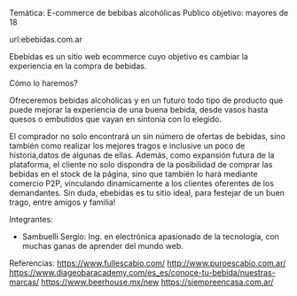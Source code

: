 
Temática: E-commerce de bebibas alcohólicas
Publico objetivo: mayores de 18

url:ebebidas.com.ar

Ebebidas es un sitio web ecommerce cuyo objetivo es cambiar la experiencia en la compra de bebidas.

Cómo lo haremos?

Ofreceremos bebidas alcohólicas y en un futuro todo tipo de producto que puede mejorar la experiencia de una 
buena bebida, desde vasos hasta quesos o embutidos que vayan en sintonia con lo elegido.

El comprador no solo encontrará un sin número de ofertas de bebidas, sino también como realizar los mejores tragos 
 e inclusive un poco de historia,datos de algunas de ellas.
Además, como expansión futura de la plataforma, el cliente no solo dispondra de la posibilidad de comprar
las bebidas en el stock de la página, sino que también lo hará mediante comercio P2P, vinculando dinamicamente a 
los clientes oferentes de los demandantes.
Sin duda, ebebidas es tu sitio ideal, para festejar de un buen trago, entre amigos y familia!

Integrantes:
- Sambuelli Sergio: Ing. en electrónica apasionado de la tecnología, con muchas ganas de aprender del mundo web.


Referencias:
https://www.fullescabio.com/
http://www.puroescabio.com.ar/
https://www.diageobaracademy.com/es_es/conoce-tu-bebida/nuestras-marcas/
https://www.beerhouse.mx/new
https://siempreencasa.com.ar/